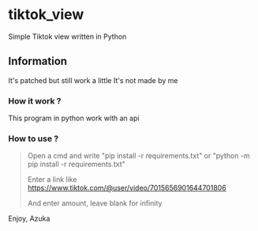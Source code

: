 # tiktok_view
Simple Tiktok view written in Python

## Information

It's patched but still work a little 
It's not made by me

### How it  work ?

This program in python work with an api

### How to use ?

> Open a cmd and write "pip install -r requirements.txt" or "python -m pip install -r requirements.txt"
>
> Enter a link like https://www.tiktok.com/@user/video/7015656901644701806
>
> And  enter amount, leave blank for infinity

Enjoy, Azuka
